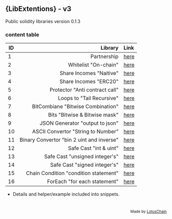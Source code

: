 ## {LibExtentions} - v3
Public solidity libraries version 0.1.3

### content table
| ID | Library | Link |
|---|---:|:---|
| 1 | Partnership | [here](https://github.com/blue-lotus-lab/LibExtentions/blob/main/contracts%40v3/library/Partnership.sol) |
| 2 | Whitelist "On-chain" | [here](https://github.com/blue-lotus-lab/LibExtentions/blob/main/contracts%40v3/library/Whitelist.sol) |
| 3 | Share Incomes "Naitive" | [here](https://github.com/blue-lotus-lab/LibExtentions/blob/main/contracts%40v3/library/ShareIncome.sol) |
| 4 | Share Incomes "ERC20" | [here](https://github.com/blue-lotus-lab/LibExtentions/blob/main/contracts%40v3/library/ShareIncomeERC20.sol) |
| 5 | Protector "Anti contract call" | [here](https://github.com/blue-lotus-lab/LibExtentions/blob/main/contracts%40v3/library/Protector.sol) |
| 6 | Loops to "Tail Recursive" | [here](https://github.com/blue-lotus-lab/LibExtentions/blob/main/contracts%40v3/library/TailRecursiveLoop.sol) |
| 7 | BitCombiane "Bitwise Combination" | [here](https://github.com/blue-lotus-lab/LibExtentions/blob/main/contracts%40v3/library/BitCombine.sol) |
| 8 | Bits "Bitwise & Bitwise mask" | [here](https://github.com/blue-lotus-lab/LibExtentions/blob/main/contracts%40v3/library/Bits.sol) |
| 9 | JSON Generator "output to json" | [here](https://github.com/blue-lotus-lab/LibExtentions/blob/main/contracts%40v3/library/JsonGenerator.sol) |
| 10 | ASCII Convertor "String to Number" | [here](https://github.com/blue-lotus-lab/LibExtentions/blob/main/contracts@v3/library/AsciiConverter.sol) |
| 11 | Binary Convertor "bin 2 uint and inverse" | [here](https://github.com/blue-lotus-lab/LibExtentions/blob/main/contracts%40v3/library/Binary.sol) |
| 12 | Safe Cast "int & uint" | [here](https://github.com/blue-lotus-lab/LibExtentions/blob/main/contracts%40v3/library/SafeCast.sol) |
| 13 | Safe Cast "unsigned integer's" | [here](https://github.com/blue-lotus-lab/LibExtentions/blob/main/contracts%40v3/library/SafeCastUint.sol) |
| 14 | Safe Cast "signed integer's" | [here](https://github.com/blue-lotus-lab/LibExtentions/blob/main/contracts%40v3/library/SafeCastInt.sol) |
| 15 | Chain Condition "condition statement" | [here](https://github.com/blue-lotus-lab/LibExtentions/blob/main/contracts%40v3/library/ChainCondition.sol) |
| 16 | ForEach "for each statement" | [here](https://github.com/blue-lotus-lab/LibExtentions/blob/main/contracts%40v3/library/ForEach.sol) |

- Details and helper/example included into snippets.

# 

<div align="right">
<sub>Made by <a href="https://lotuschain.org">LotusChain</a></sub>
</div>
